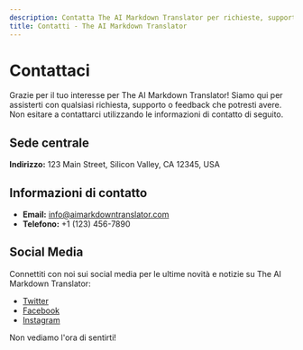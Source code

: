 ```yaml
---
description: Contatta The AI Markdown Translator per richieste, supporto e feedback.
title: Contatti - The AI Markdown Translator
---
```


# Contattaci

Grazie per il tuo interesse per The AI Markdown Translator! Siamo qui per assisterti con qualsiasi richiesta, supporto o feedback che potresti avere. Non esitare a contattarci utilizzando le informazioni di contatto di seguito.

## Sede centrale

**Indirizzo:** 123 Main Street, Silicon Valley, CA 12345, USA

## Informazioni di contatto

- **Email:** info@aimarkdowntranslator.com
- **Telefono:** +1 (123) 456-7890

## Social Media

Connettiti con noi sui social media per le ultime novità e notizie su The AI Markdown Translator:

- [Twitter](https://twitter.com/aimarkdowntranslator)
- [Facebook](https://www.facebook.com/aimarkdowntranslator)
- [Instagram](https://www.instagram.com/aimarkdowntranslator)

Non vediamo l'ora di sentirti!